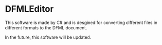 # DFMLEditor
This software is made by C# and is desgined for converting different files in different formats to the DFML document.





In the future, this software will be updated. 
